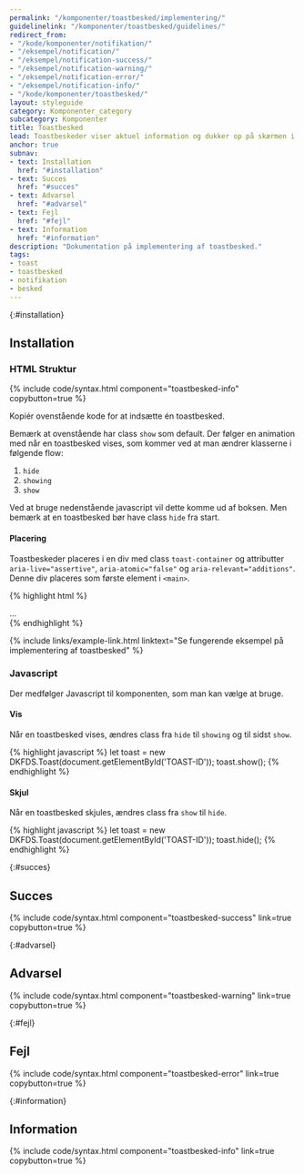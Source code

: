 ```yaml
---
permalink: "/komponenter/toastbesked/implementering/"
guidelinelink: "/komponenter/toastbesked/guidelines/"
redirect_from:
- "/kode/komponenter/notifikation/"
- "/eksempel/notification/"
- "/eksempel/notification-success/"
- "/eksempel/notification-warning/"
- "/eksempel/notification-error/"
- "/eksempel/notification-info/"
- "/kode/komponenter/toastbesked/"
layout: styleguide
category: Komponenter_category
subcategory: Komponenter
title: Toastbesked
lead: Toastbeskeder viser aktuel information og dukker op på skærmen i det øjeblik, de bliver relevante. Toastbeskeder vises typisk som reaktion på brugerinteraktion.
anchor: true
subnav:
- text: Installation
  href: "#installation"
- text: Succes
  href: "#succes"
- text: Advarsel
  href: "#advarsel"
- text: Fejl
  href: "#fejl"
- text: Information
  href: "#information"
description: "Dokumentation på implementering af toastbesked."
tags:
- toast
- toastbesked
- notifikation
- besked
---
```


{:#installation}
## Installation

### HTML Struktur

{% include code/syntax.html component="toastbesked-info" copybutton=true %}

Kopiér ovenstående kode for at indsætte én toastbesked.

Bemærk at ovenstående har class `show` som default. Der følger en animation med når en toastbesked vises, som kommer ved at man ændrer klasserne  i følgende flow:
1. `hide`
2. `showing`
3. `show`

Ved at bruge nedenstående javascript vil dette komme ud af boksen. Men bemærk at en toastbesked bør have class `hide` fra start.

#### Placering
Toastbeskeder placeres i en div med class `toast-container` og attributter `aria-live="assertive"`, `aria-atomic="false"` og `aria-relevant="additions"`. Denne div placeres som første element i `<main>`.

{% highlight html %}
<main id="main-content">
    <div class="toast-container" aria-live="assertive" aria-atomic="false" aria-relevant="additions">
        <!-- Placer toastbeskeder her -->
    </div>
    ...
</main>
{% endhighlight %}

{% include links/example-link.html linktext="Se fungerende eksempel på implementering af toastbesked" %}

### Javascript
Der medfølger Javascript til komponenten, som man kan vælge at bruge. 

#### Vis
Når en toastbesked vises, ændres class fra `hide` til `showing` og til sidst `show`.

{% highlight javascript %}
let toast = new DKFDS.Toast(document.getElementById('TOAST-ID'));
toast.show();
{% endhighlight %}

#### Skjul
Når en toastbesked skjules, ændres class fra `show` til `hide`.

{% highlight javascript %}
let toast = new DKFDS.Toast(document.getElementById('TOAST-ID'));
toast.hide();
{% endhighlight %}

{:#succes}
## Succes

{% include code/syntax.html component="toastbesked-success" link=true copybutton=true %}

{:#advarsel}
## Advarsel

{% include code/syntax.html component="toastbesked-warning" link=true copybutton=true %}

{:#fejl}
## Fejl

{% include code/syntax.html component="toastbesked-error" link=true copybutton=true %}

{:#information}
## Information

{% include code/syntax.html component="toastbesked-info" link=true copybutton=true %}
